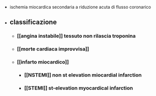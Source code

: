 - ischemia miocardica secondaria a riduzione acuta di flusso coronarico
- ## classificazione
	- ### [[angina instabile]] tessuto non rilascia troponina
	- ### [[morte cardiaca improvvisa]]
	- ### [[infarto miocardico]]
		- ### [[NSTEMI]] non st elevation miocardial infarction
		- ### [[STEMI]] st-elevation myocardical infarction